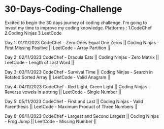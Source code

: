 # 30-Days-Coding-Challenge
Excited to begin the 30 days journey of coding challenge. I'm going to invest my time to improve my coding knowledge.
Platforms :
1.CodeChef
2.Coding Ninjas
3.LeetCode

Day 1: 01/11/2023 
CodeChef - Zero Ones Equal One Zeros ||
Coding Ninjas - First Missing Positive ||
LeetCode - Array Partition ||

Day 2: 02/11/2023 
CodeChef - Dracula Eats ||
Coding Ninjas - Zero Matrix ||
LeetCode - Length of Last Word ||

Day 3: 03/11/2023
CodeChef - Survival Time ||
Coding Ninjas - Search in Rotated Sorted Array ||
LeetCode - Valid Anagram ||

Day 4: 04/11/2023
CodeChef - Red Light, Green Light ||
Coding Ninjas - Reverse vowels in a string ||
LeetCode - Single Number ||

Day 5: 05/11/2023
CodeChef - First and Last ||
Coding Ninjas - Valid Parenthesis ||
LeetCode - Maximum Product of Three Numbers ||

Day 6: 06/11/2023
CodeChef - Largest and Second Largest ||
Coding Ninjas - Frog Jump ||
LeetCode - Missing Number ||

